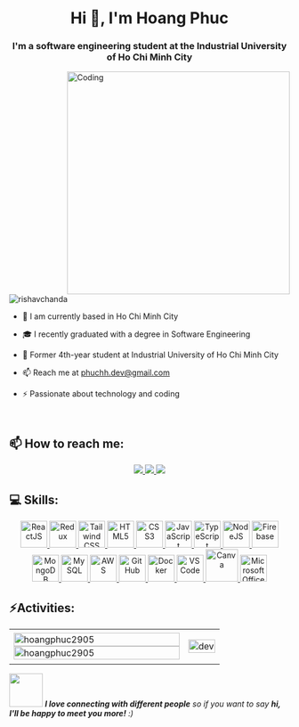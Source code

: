 <h1 align="center">Hi 👋, I'm Hoang Phuc</h1>
<h3 align="center">I'm a software engineering student at the Industrial University of Ho Chi Minh City</h3>

<img align="right" alt="Coding" width="400" src="https://cdn.dribbble.com/users/1162077/screenshots/3848914/programmer.gif">


<p align="left"> <img src="https://komarev.com/ghpvc/?username=hoangphuc2905&label=Profile%20views&color=0e75b6&style=flat" alt="rishavchanda" /> </p>

- 🔭 I am currently based in Ho Chi Minh City

- 🎓 I recently graduated with a degree in Software Engineering

- 💬 Former 4th-year student at Industrial University of Ho Chi Minh City

- 📫 Reach me at phuchh.dev@gmail.com

- ⚡ Passionate about technology and coding

<br />

## 📫 How to reach me:

<p align="center">
  <a href="https://www.facebook.com/profile.php?id=100075004677646" alt="Facebook">
    <img src="https://img.icons8.com/fluent/48/000000/facebook-new.png" target="_blank" />
  </a> 
  <a href="https://github.com/hoangphuc2905" alt="Github">
    <img src="https://img.icons8.com/fluent/48/000000/github.png" />
  </a> 
  <a href="https://www.linkedin.com/in/huỳnh-hoàng-phúc-754a50258" alt="LinkedIn">
    <img src="https://img.icons8.com/fluent/48/000000/linkedin.png" />
  </a>
</p>

## 💻 Skills:
<p align="center">
  <!-- Frontend -->
  <a href="https://reactjs.org/" target="_blank">
    <img width="48" height="48" src="https://img.icons8.com/color/48/react-native.png" alt="ReactJS" />
  </a>
  <a href="https://redux.js.org/" target="_blank">
    <img width="48" height="48" src="https://img.icons8.com/color/48/redux.png" alt="Redux" />
  </a>
  <a href="https://tailwindcss.com/" target="_blank">
    <img width="48" height="48" src="https://img.icons8.com/color/48/tailwind_css.png" alt="Tailwind CSS" />
  </a>
  <a href="https://developer.mozilla.org/en-US/docs/Web/HTML" target="_blank">
    <img width="48" height="48" src="https://img.icons8.com/color/48/html-5--v1.png" alt="HTML5" />
  </a>
  <a href="https://developer.mozilla.org/en-US/docs/Web/CSS" target="_blank">
    <img width="48" height="48" src="https://img.icons8.com/fluency/48/css3.png" alt="CSS3" />
  </a>
  <a href="https://developer.mozilla.org/en-US/docs/Web/JavaScript" target="_blank">
    <img width="48" height="48" src="https://img.icons8.com/color/48/javascript--v1.png" alt="JavaScript" />
  </a>
  <a href="https://www.typescriptlang.org/" target="_blank">
    <img width="48" height="48" src="https://img.icons8.com/color/48/typescript.png" alt="TypeScript" />
  </a>

  <!-- Backend -->
  <a href="https://nodejs.org/" target="_blank">
    <img width="48" height="48" src="https://img.icons8.com/fluency/48/node-js.png" alt="NodeJS" />
  </a>
  <a href="https://firebase.google.com/" target="_blank">
    <img width="48" height="48" src="https://img.icons8.com/color/48/firebase.png" alt="Firebase" />
  </a>

  <!-- Database -->
  <a href="https://www.mongodb.com/" target="_blank">
    <img width="48" height="48" src="https://img.icons8.com/color/48/mongodb.png" alt="MongoDB" />
  </a>
  <a href="https://www.mysql.com/" target="_blank">
    <img width="48" height="48" src="https://img.icons8.com/fluency/48/mysql.png" alt="MySQL" />
  </a>

  <!-- Tools -->
  <a href="https://aws.amazon.com/" target="_blank">
    <img width="48" height="48" src="https://img.icons8.com/color/48/amazon-web-services.png" alt="AWS" />
  </a>
  <a href="https://github.com/" target="_blank">
    <img width="48" height="48" src="https://img.icons8.com/fluency/48/github.png" alt="GitHub" />
  </a>
  <a href="https://www.docker.com/" target="_blank">
    <img width="48" height="48" src="https://img.icons8.com/color/48/docker.png" alt="Docker" />
  </a>
  <a href="https://code.visualstudio.com/" target="_blank">
    <img width="48" height="48" src="https://img.icons8.com/fluency/48/visual-studio-code-2019.png" alt="VS Code" />
  </a>
  <a href="https://www.canva.com/" target="_blank">
    <img width="58" height="58" src="https://img.icons8.com/clouds/100/canva-app.png" alt="Canva" />
  </a>
  <a href="https://www.microsoft.com/en-us/microsoft-365" target="_blank">
    <img width="48" height="48" src="https://img.icons8.com/color/48/microsoft-office-2019.png" alt="Microsoft Office" />
  </a>
</p>







## ⚡Activities:

<table style="width:100%;">
  <tr>
    <td>
      <img src="https://github-readme-stats.vercel.app/api/top-langs/?username=hoangphuc2905&bg_color=FFFFFF00&text_color=179fa3&layout=compact&hide=CSS&langs_count=10&custom_title=Top%20ngôn%20ngữ%20được%20dùng" alt="hoangphuc2905" width="100%"/>
      <img src="https://github-readme-stats.vercel.app/api?username=hoangphuc2905&bg_color=FFFFFF&text_color=179fa3&title_color=FF5733&icon_color=FFC300&show_icons=true&count_private=true&include_all_commits=true&hide_rank=true&custom_title=Hoạt%20động%20trên%20Github" alt="hoangphuc2905" width="100%"/>
    </td>
    <td>
      <p align="center"> 
        <img src="https://cdn.dribbble.com/users/1059583/screenshots/4171367/coding-freak.gif" alt="dev" width="100%"/>
      </p>
    </td>
  </tr>
</table>

<img src="https://media.giphy.com/media/LnQjpWaON8nhr21vNW/giphy.gif" width="60"> <em><b>I love connecting with different people</b> so if you want to say <b>hi, I'll be happy to meet you more!</b> :)</em>





